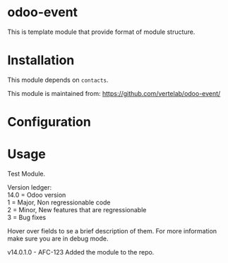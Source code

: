 
odoo-event
==================

This is template module that provide format of module structure.

Installation
============

This module depends on ``contacts``.

This module is maintained from: https://github.com/vertelab/odoo-event/

Configuration
=============


Usage
=====
Test Module.

Version ledger: <br />
14.0 = Odoo version <br />
1 = Major, Non regressionable code <br />
2 = Minor, New features that are regressionable <br />
3 = Bug fixes <br />

Hover over fields to se a brief description of them. For more information make sure you are in debug mode.

v14.0.1.0 - AFC-123 Added the module to the repo.
